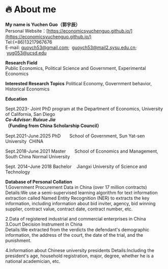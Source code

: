 # 🔥 About me  

**My name is Yuchen Guo（郭宇辰）**  
Personal Website：[https://economicsyuchenguo.github.io/](https://economicsyuchenguo.github.io/)  
Tel:(+86)13217967676  
E-mail: guoych53@gmail.com; &nbsp;guoych53@mail2.sysu.edu.cn; &nbsp;yug053@ucsd.edu 
  
  **Research Field**  
Public Economics,  Political Science and Government,  Experimental Economics

  **Interested Research Topics** 
Political Economy, Government behavior, Historical Economics

**Education** 

Sept.2023-
Joint PhD program at the Department of Economics, University of California, San Diego  
***Co-Advisor: Ruixue Jia***  
**（Funding from China Scholarship Council）**  

Sept.2021-June.2025 
PhD  &nbsp;&nbsp;&nbsp;&nbsp;&nbsp;
School of Government, Sun Yat-sen University&nbsp; CHINA

Sept.2018-June.2021
Master &nbsp;&nbsp;&nbsp;&nbsp;&nbsp;
School of Economics and Management, South China Normal University

Sept. 2014–June 2018
Bachelor &nbsp;&nbsp; 
Jiangxi University of Science and Technology


 **Database of Personal Collation**  
 1.Government Procurement Data in China (over 17 million contracts)  
 Details:We use a semi-supervised learning algorithm for text 
information extraction called Named Entity Recognition (NER) to extracts the key information, including information about bid inviter, agency, bid winning supplier, contract value, contract date, contract number, etc.  

 2.Data of registered industrial and commercial enterprises in China  
 3.Court Decision Instrument in China  
 Details:We extracted from the verdicts the defendant's demographic information, the address of the court, the date of the trial, and the punishment.  
 
 4.Information about Chinese university presidents
 Details:Including the president's age, household registration, major, degree, whether he is a national academician, etc.
